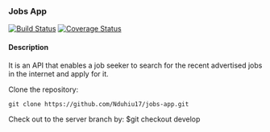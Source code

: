 ### Jobs App
[![Build Status](https://travis-ci.org/Nduhiu17/jobs-app.svg?branch=develop)](https://travis-ci.org/Nduhiu17/jobs-app)
[![Coverage Status](https://coveralls.io/repos/github/Nduhiu17/jobs-app/badge.svg?branch=ch-integrate-coveralls-159875878)](https://coveralls.io/github/Nduhiu17/jobs-app?branch=ch-integrate-coveralls-159875878)
#### Description
It is an API that enables a job seeker to search for the recent advertised jobs in the internet and apply for it.

Clone the repository: 

```git clone https://github.com/Nduhiu17/jobs-app.git```

Check out to the server branch by:
$git checkout develop